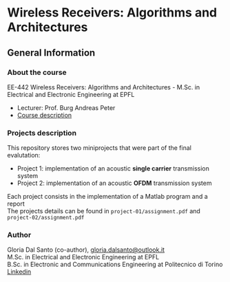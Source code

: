 # Wireless Receivers: Algorithms and Architectures
## General Information 
### About the course 
EE-442 Wireless Receivers: Algorithms and Architectures - M.Sc. in Electrical and Electronic Engineering at EPFL
- Lecturer: Prof. Burg Andreas Peter
- [Course description](https://edu.epfl.ch/coursebook/en/wireless-receivers-algorithms-and-architectures-EE-442)
### Projects description
This repository stores two miniprojects that were part of the final evalutation:
- Project 1: implementation of an acoustic **single carrier** transmission system
- Project 2: implementation of an acoustic **OFDM** transmission system

Each project consists in the implementation of a Matlab program and a report  
The projects details can be found in `project-01/assignment.pdf` and `project-02/assignment.pdf`
### Author 
Gloria Dal Santo (co-author), gloria.dalsanto@outlook.it  
M.Sc. in Electrical and Electronic Engineering at EPFL  
B.Sc. in Electronic and Communications Engineering at Politecnico di Torino  
[Linkedin](https://www.linkedin.com/in/gloriadalsanto/)
